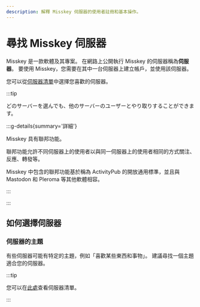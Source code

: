 ```yaml
---
description: 解釋 Misskey 伺服器的使用者註冊和基本操作。
---
```


# 尋找 Misskey 伺服器

Misskey 是一款軟體及其專案。
在網路上公開執行 Misskey 的伺服器稱為**伺服器**。
要使用 Misskey，您需要在其中一台伺服器上建立帳戶，並使用該伺服器。

您可以從[伺服器清單](/servers/)中選擇您喜歡的伺服器。

:::tip

どのサーバーを選んでも、他のサーバーのユーザーとやり取りすることができます。

:::g-details{summary='詳細'}

Misskey 具有聯邦功能。

聯邦功能允許不同伺服器上的使用者以與同一伺服器上的使用者相同的方式關注、反應、轉發等。

Misskey 中包含的聯邦功能基於稱為 ActivityPub 的開放通用標準，並且與 Mastodon 和 Pleroma 等其他軟體相容。

:::

:::

## 如何選擇伺服器

### 伺服器的主題

有些伺服器可能有特定的主題，例如「喜歡某些東西和事物」。
建議尋找一個主題適合您的伺服器。

:::tip

您可以在[此處](/servers/)查看伺服器清單。

:::
